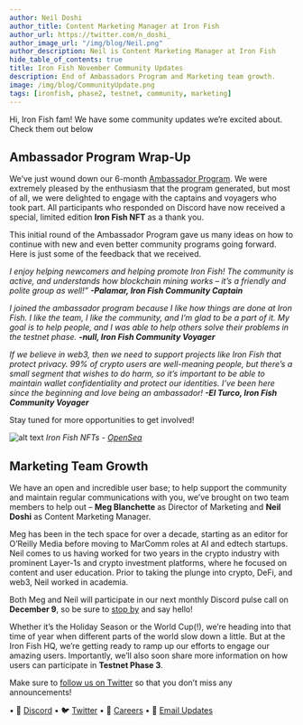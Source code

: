 ```yaml
---
author: Neil Doshi
author_title: Content Marketing Manager at Iron Fish
author_url: https://twitter.com/n_doshi_
author_image_url: "/img/blog/Neil.png"
author_description: Neil is Content Marketing Manager at Iron Fish
hide_table_of_contents: true
title: Iron Fish November Community Updates
description: End of Ambassadors Program and Marketing team growth.
image: /img/blog/CommunityUpdate.png
tags: [ironfish, phase2, testnet, community, marketing]
---
```


Hi, Iron Fish fam! We have some community updates we’re excited about. Check them out below

## Ambassador Program Wrap-Up

We’ve just wound down our 6-month [Ambassador Program](https://www.ironfish.network/blog/2022/05/03/ambassador-program). We were extremely pleased by the enthusiasm that the program generated, but most of all, we were delighted to engage with the captains and voyagers who took part. All participants who responded on Discord have now received a special, limited edition **Iron Fish NFT** as a thank you.

This initial round of the Ambassador Program gave us many ideas on how to continue with new and even better community programs going forward. Here is just some of the feedback that we received.

*I enjoy helping newcomers and helping promote Iron Fish! The community is active, and understands how blockchain mining works – it’s a friendly and polite group as well!”*
***-Palamar, Iron Fish Community Captain***

*I joined the ambassador program because I like how things are done at Iron Fish. I like the team, I like the community, and I’m glad to be a part of it. My goal is to help people, and I was able to help others solve their problems in the testnet phase.*
***-null, Iron Fish Community Voyager***

*If we believe in web3, then we need to support projects like Iron Fish that protect privacy. 99% of crypto users are well-meaning people, but there’s a small segment that wishes to do harm, so it’s important to be able to maintain wallet confidentiality and protect our identities. I’ve been here since the beginning and love being an ambassador!*
***-El Turco, Iron Fish Community Voyager***

Stay tuned for more opportunities to get involved!

![alt text](/img/blog/NFTs.png "Ambassador NFTs")
*Iron Fish NFTs - [OpenSea](https://opensea.io/collection/iron-fish-ambassadors)*

 ## Marketing Team Growth

We have an open and incredible user base; to help support the community and maintain regular communications with you, we’ve brought on two team members to help out – **Meg Blanchette** as Director of Marketing and **Neil Doshi** as Content Marketing Manager.

Meg has been in the tech space for over a decade, starting as an editor for O’Reilly Media before moving to MarComm roles at AI and edtech startups. Neil comes to us having worked for two years in the crypto industry with prominent Layer-1s and crypto investment platforms, where he focused on content and user education. Prior to taking the plunge into crypto, DeFi, and web3, Neil worked in academia.

Both Meg and Neil will participate in our next monthly Discord pulse call on **December 9**, so be sure to [stop by](https://discord.com/invite/EkQkEcm8DH) and say hello!

Whether it’s the Holiday Season or the World Cup(!), we’re heading into that time of year when different parts of the world slow down a little. But at the Iron Fish HQ, we’re getting ready to ramp up our efforts to engage our amazing users. Importantly, we’ll also soon share more information on how users can participate in **Testnet Phase 3**.

Make sure to [follow us on Twitter](https://twitter.com/ironfishcrypto) so that you don’t miss any announcements!


• 🎤 [Discord](https://discord.ironfish.network)
• 🐦 [Twitter](https://twitter.com/ironfishcrypto)
• 🚀 [Careers](https://ironfish.network/careers)
• 📧 [Email Updates](https://ironfish.network/#email-signup)
